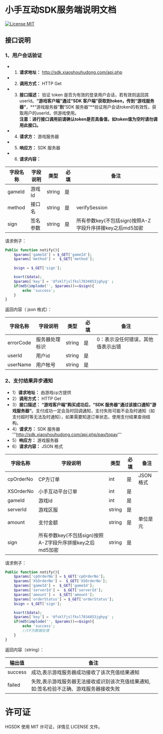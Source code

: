 # 小手互动SDK服务端说明文档

[![License MIT](https://img.shields.io/badge/license-MIT-green.svg?style=flat)](https://raw.githubusercontent.com/xiaoshouhudong/XSSDKServerDemo/master/LICENSE)&nbsp;





##	接口说明
###	1、用户会话验证
* 1) **请求地址：** http://sdk.xiaoshouhudong.com/api.php
* 2) **调用方式：** HTTP Get
* 3) **接口描述：**
验证 token 是否为有效的登录用户会话，若有效则返回其 userId。**“游戏客户端”**通过“SDK 客户端”获取到token，传到**“游戏服务器”**，**“游戏服务器”**到**“SDK 服务器”**验证用户会话token的有效性，获取用户的userId，供游戏使用。</br>**注意：进行接口调用前请确认token是否具备值，如token值为空时请勿调用此接口。**
* 4) **请求方：** 游戏服务器
* 5) **响应方：** SDK 服务器
* 6) **请求内容：** 

<table>
    <thead>
        <tr>
            <th>字段名称</th>
            <th>字段说明</th>
            <th>类型</th>
            <th>必填</th>
            <th>备注</th> 
        </tr>
    </thead>
    <tbody>
        <tr>
            <td>gameId</td>
            <td>游戏Id</td>
            <td>string</td>
            <td>是</td>
            <td></td>
        </tr>
        <tr>
            <td>method</td>
            <td>接口名</td>
            <td>string</td>
            <td>是</td>
            <td>verifySession</td>
        </tr>
        <tr>
            <td>sign</td>
            <td>签名参数</td>
            <td>string</td>
            <td>是</td>
            <td>所有参数key(不包括sign)按照A-Z字段升序拼接key之后md5加密</td>
        </tr>
    </tbody>
</table>

请求例子：   
```php
Public function notify(){
    $params['gameId'] = $_GET['gameId'];
    $params['method'] =  $_GET['method'];
    
    $sign = $_GET['sign'];

    ksort($data);
    $params['key'] = 'dfsklfjslfksl7834853jghyg' ;
    if(md5(implode('', $params))==$sign){
        echo 'success';
    }
}
```

返回内容（ json 格式）：

<table>
    <thead>
        <tr>
            <th>字段名称</th>
            <th>字段说明</th>
            <th>类型</th>
            <th>必填</th>
            <th>备注</th> 
        </tr>
    </thead>
    <tbody>
        <tr>
            <td>errorCode</td>
            <td>服务器处理标识</td>
            <td>string</td>
            <td>是</td>
            <td>0：表示没任何错误，其他值表示出错</td>
        </tr>
        <tr>
            <td>userId</td>
            <td>用户id</td>
            <td>string</td>
            <td>是</td>
            <td></td>
        </tr>
        <tr>
            <td>userName</td>
            <td>用户帐号</td>
            <td>string</td>
            <td>是</td>
            <td></td>
        </tr>
    </tbody>
</table>


###	2、支付结果异步通知
* 1）**请求地址：** 由游戏cp方提供
* 2）**调用方式：** HTTP Get
* 3）**接口描述：**
**“游戏客户端”**购买成功后，**“SDK 服务器”**通过该接口通知**”游戏服务器“**。支付成功一定会及时回调通知，支付失败可能不会及时通知（如支付超时等无法及时通知），如果需要知道订单状态，使用支付结果查询结构。
* 4）**请求方：** SDK 服务器  '''http://sdk.xiaoshouhudong.com/api.php/pay/topay'''
* 5）**响应方：** 游戏服务器 
* 6）**请求内容：** JSON 格式
<table>
    <thead>
        <tr>
            <th>字段名称</th>
            <th>字段说明</th>
            <th>类型</th>
            <th>必填</th>
            <th>备注</th>
        </tr>
    </thead>
    <tbody>
        <tr>
            <td>cpOrderNo</td>
            <td>CP方订单</td>
            <td>int</td>
            <td>是</td>
            <td>JSON格式</td>
        </tr>
        <tr>
            <td>XSOrderNo</td>
            <td>小手互动平台订单</td>
            <td>int</td>
            <td>是</td>
            <td></td>
        </tr>
        <tr>
            <td>gameId</td>
            <td>游戏Id</td>
            <td>int</td>
            <td>是</td>
            <td></td>
        </tr>
        <tr>
            <td>serverId</td>
            <td>游戏区服</td>
            <td>string</td>
            <td>是</td>
            <td></td>
        </tr>
        <tr>
            <td>amount</td>
            <td>支付金额</td>
            <td>string</td>
            <td>是</td>
            <td>单位是元</td>
        </tr>
        <tr>
            <td>sign</td>
            <td>所有参数key(不包括sign)按照A-Z字段升序拼接key之后md5加密</td>
            <td>string</td>
            <td>是</td>
            <td></td>
        </tr>
    </tbody>
</table>
	
请求例子：
```php
Public function notify(){
    $params['cpOrderNo'] = $_GET['cpOrderNo'];
    $params['XSOrderNo'] =  $_GET['XSOrderNo'];
    $params['gameId'] =  $_GET['gameId'];
    $params['serverId'] =  $_GET['serverId'];
    $params['amount'] =  $_GET['amount'];
    $params['orderStatus'] = $_GET['orderStatus'];
    $sign = $_GET['sign'];

    ksort($data);
    $params['key'] = 'dfsklfjslfksl7834853jghyg' ;
    if(md5(implode('', $params))==$sign){
        echo 'success';
        //CP方数据处理
    }
}
```

返回内容（string）：
<table>
    <thead>
        <tr>
            <th>输出值</th>
            <th>备注</th>
        </tr>
    </thead>
    <tbody>
        <tr>
            <td>success</td>
            <td>成功,表示游戏服务器成功接收了该次充值结果通知</td>
        </tr>
        <tr>
            <td>failed</td>
            <td>失败,表示游戏服务器无法接收或识别该次充值结果通知,如:签名检验不正确、游戏服务器接收失败</td>
        </tr>
    </tbody>
</table>
	
	
	

许可证
==============
HGSDK 使用 MIT 许可证，详情见 LICENSE 文件。

